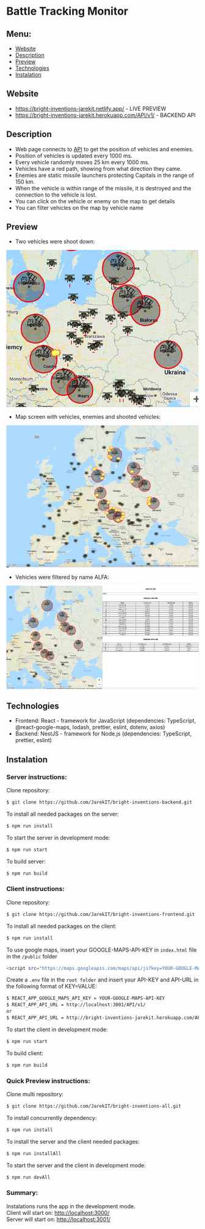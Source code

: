 # Battle Tracking Monitor


## Menu:
* [Website](#web)
* [Description](#description)
* [Preview](#preview)
* [Technologies](#technologies)
* [Instalation](#instalation)


## Website
* https://bright-inventions-jarekit.netlify.app/ - LIVE PREVIEW
* https://bright-inventions-jarekit.herokuapp.com/API/v1/ - BACKEND API


## Description
* Web page connects to [API](http://localhost:3001/) to get the position of vehicles and enemies.
* Position of vehicles is updated every 1000 ms.
* Every vehicle randomly moves 25 km every 1000 ms.
* Vehicles have a red path, showing from what direction they came.
* Enemies are static missile launchers protecting Capitals in the range of 150 km.
* When the vehicle is within range of the missile, it is destroyed and the connection to the vehicle is lost.
* You can click on the vehicle or enemy on the map to get details
* You can filter vehicles on the map by vehicle name


## Preview
* Two vehicles were shoot down:

![IMAGE](backend/readme/video1.gif)

* Map screen with vehicles, enemies and shooted vehicles:

![IMAGE](backend/readme/image1.png)

* Vehicles were filtered by name ALFA:

![IMAGE](backend/readme/image2.png)


## Technologies
* Frontend: React - framework for JavaScript (dependencies: TypeScript, @react-google-maps, lodash, prettier, eslint, dotenv, axios)
* Backend: NestJS - framework for Node.js (dependencies: TypeScript, prettier, eslint)


## Instalation

### Server instructions:

Clone repository:
```sh
$ git clone https://github.com/JarekIT/bright-inventions-backend.git
```
To install all needed packages on the server:
```sh
$ npm run install
```
To start the server in development mode:
```sh
$ npm run start
```
To build server:
```sh
$ npm run build
```

### Client instructions:

Clone repository:
```sh
$ git clone https://github.com/JarekIT/bright-inventions-frontend.git
```
To install all needed packages on the client:
```sh
$ npm run install
```
To use google maps, insert your GOOGLE-MAPS-API-KEY in `index.html` file in the `/public` folder
```sh
<script src="https://maps.googleapis.com/maps/api/js?key=YOUR-GOOGLE-MAPS-API-KEY"></script>
```
Create a `.env` file in the `root folder` and insert your API-KEY and API-URL in the following format of KEY=VALUE:
```sh
$ REACT_APP_GOOGLE_MAPS_API_KEY = YOUR-GOOGLE-MAPS-API-KEY
$ REACT_APP_API_URL = http://localhost:3001/API/v1/
or
$ REACT_APP_API_URL = http://bright-inventions-jarekit.herokuapp.com/API/v1/
```

To start the client in development mode:
```sh
$ npm run start
```
To build client:
```sh
$ npm run build
```


### Quick Preview instructions:

Clone multi repository:
```sh
$ git clone https://github.com/JarekIT/bright-inventions-all.git
```
To install concurrently dependency:
```sh
$ npm run install
```
To install the server and the client needed packages:
```sh
$ npm run installAll
```
To start the server and the client in development mode:
```sh
$ npm run devAll
```


### Summary:

Instalations runs the app in the development mode.<br />
Client will start on: [http://localhost:3000/](http://localhost:3001/) <br />
Server will start on: [http://localhost:3001/](http://localhost:3001/) <br />